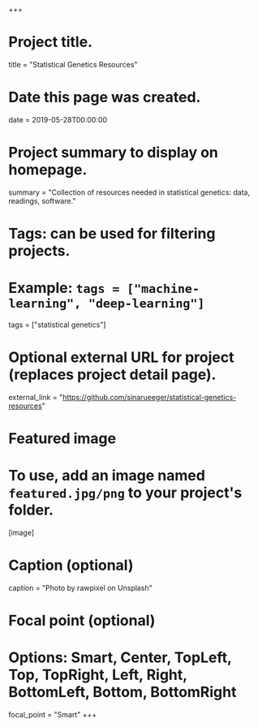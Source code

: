 +++
# Project title.
title = "Statistical Genetics Resources"

# Date this page was created.
date = 2019-05-28T00:00:00

# Project summary to display on homepage.
summary = "Collection of resources needed in statistical genetics: data, readings, software."

# Tags: can be used for filtering projects.
# Example: `tags = ["machine-learning", "deep-learning"]`
tags = ["statistical genetics"]

# Optional external URL for project (replaces project detail page).
external_link = "https://github.com/sinarueeger/statistical-genetics-resources"

# Featured image
# To use, add an image named `featured.jpg/png` to your project's folder. 
[image]
  # Caption (optional)
  caption = "Photo by rawpixel on Unsplash"
  
  # Focal point (optional)
  # Options: Smart, Center, TopLeft, Top, TopRight, Left, Right, BottomLeft, Bottom, BottomRight
  focal_point = "Smart"
+++

